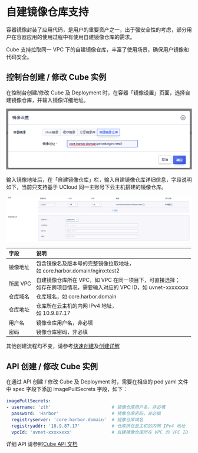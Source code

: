 # 自建镜像仓库支持

容器镜像封装了应用代码，是用户的重要资产之一，出于强安全性的考虑，部分用户在容器应用的使用过程中有使用自建镜像仓库的需求。

Cube 支持拉取同一 VPC 下的自建镜像仓库，丰富了使用场景，确保用户镜像和代码安全。

## 控制台创建 / 修改 Cube 实例

在控制台创建/修改 Cube 及 Deployment 时，在容器「镜像设置」页面，选择自建镜像仓库，并输入镜像详细地址。

![](../images/userguide/selfrepository_1.png)

输入镜像地址后，在「自建镜像仓库」栏，输入自建镜像仓库详细信息，字段说明如下，当前只支持基于 UCloud 同一主账号下云主机搭建的镜像仓库。

![](../images/userguide/selfrepository_2.png)

|    字段    |  说明  |
|:------|:------|
|镜像地址|包含镜像名及版本号的完整镜像拉取地址，<br>如 core.harbor.domain/nginx:test2|
|所属 VPC|自建镜像仓库所在 VPC，如 VPC 在同一项目下，可直接选择；<br>如存在跨项目情况，需要输入对应的 VPC ID，如 uvnet-xxxxxxxx|
|仓库域名|仓库域名，如 core.harbor.domain|
|仓库地址|仓库所在云主机的内网 IPv4 地址，<br>如 10.9.87.17|
|用户名|镜像仓库用户名，非必填|
|密码|镜像仓库密码，非必填|

其他创建流程均不变，请参考[快速创建](/cube/userguide/quick_start.md)及[创建详解](cube/userguide/describe_create.md)

## API 创建 / 修改 Cube 实例

在通过 API 创建 / 修改 Cube 及 Deployment 时，需要在相应的 pod yaml 文件中 spec 字段下添加 imagePullSecrets 字段，如下：

```yaml
imagePullSecrets:
- username: 'zth'                       # 镜像仓库用户名，非必填
  password: 'Harbor'                    # 镜像仓库密码，非必填
  registryserver: 'core.harbor.domain'  # 镜像仓库域名
  registryaddr: '10.9.87.17'            # 仓库所在云主机的内网 IPv4 地址
  vpcId: 'uvnet-xxxxxxxx'               # 自建镜像仓库所在 VPC 的 VPC ID
```

详细 API 请参照[Cube API 文档](/api/cube-api/README.md)